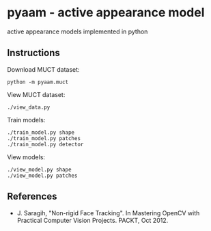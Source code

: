 # pyaam - active appearance model

active appearance models implemented in python

## Instructions

Download MUCT dataset:

    python -m pyaam.muct

View MUCT dataset:

    ./view_data.py

Train models:

    ./train_model.py shape
    ./train_model.py patches
    ./train_model.py detector

View models:

    ./view_model.py shape
    ./view_model.py patches

## References

- J. Saragih, "Non-rigid Face Tracking". In Mastering OpenCV with Practical Computer Vision Projects. PACKT, Oct 2012.
